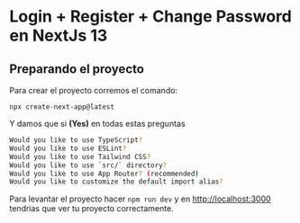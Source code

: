 # Login + Register + Change Password en NextJs 13
## Preparando el proyecto

Para crear el proyecto corremos el comando:

`npx create-next-app@latest`

Y damos que si **(Yes)** en todas estas preguntas

```bash
Would you like to use TypeScript?
Would you like to use ESLint?
Would you like to use Tailwind CSS?
Would you like to use `src/` directory?
Would you like to use App Router? (recommended)
Would you like to customize the default import alias?
```

Para levantar el proyecto hacer `npm run dev` y en [http://localhost:3000](http://localhost:3000) tendrias que ver tu proyecto correctamente.

